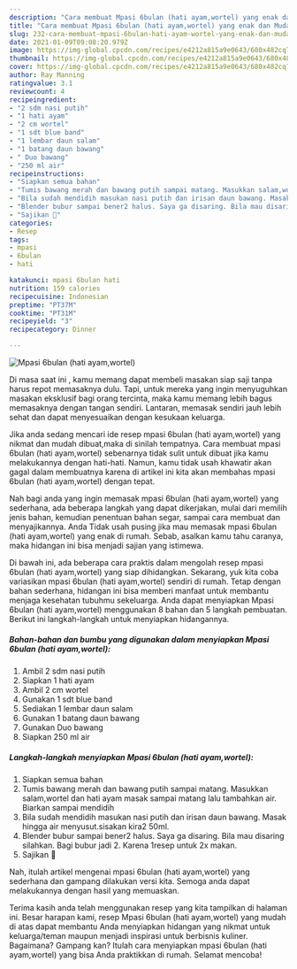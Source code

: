 ```yaml
---
description: "Cara membuat Mpasi 6bulan (hati ayam,wortel) yang enak dan Mudah Dibuat"
title: "Cara membuat Mpasi 6bulan (hati ayam,wortel) yang enak dan Mudah Dibuat"
slug: 232-cara-membuat-mpasi-6bulan-hati-ayam-wortel-yang-enak-dan-mudah-dibuat
date: 2021-01-09T09:08:20.979Z
image: https://img-global.cpcdn.com/recipes/e4212a815a9e0643/680x482cq70/mpasi-6bulan-hati-ayamwortel-foto-resep-utama.jpg
thumbnail: https://img-global.cpcdn.com/recipes/e4212a815a9e0643/680x482cq70/mpasi-6bulan-hati-ayamwortel-foto-resep-utama.jpg
cover: https://img-global.cpcdn.com/recipes/e4212a815a9e0643/680x482cq70/mpasi-6bulan-hati-ayamwortel-foto-resep-utama.jpg
author: Ray Manning
ratingvalue: 3.1
reviewcount: 4
recipeingredient:
- "2 sdm nasi putih"
- "1 hati ayam"
- "2 cm wortel"
- "1 sdt blue band"
- "1 lembar daun salam"
- "1 batang daun bawang"
- " Duo bawang"
- "250 ml air"
recipeinstructions:
- "Siapkan semua bahan"
- "Tumis bawang merah dan bawang putih sampai matang. Masukkan salam,wortel dan hati ayam masak sampai matang lalu tambahkan air. Biarkan sampai mendidih"
- "Bila sudah mendidih masukan nasi putih dan irisan daun bawang. Masak hingga air menyusut.sisakan kira2 50ml."
- "Blender bubur sampai bener2 halus. Saya ga disaring. Bila mau disaring silahkan. Bagi bubur jadi 2. Karena 1resep untuk 2x makan."
- "Sajikan 🤗"
categories:
- Resep
tags:
- mpasi
- 6bulan
- hati

katakunci: mpasi 6bulan hati 
nutrition: 159 calories
recipecuisine: Indonesian
preptime: "PT37M"
cooktime: "PT31M"
recipeyield: "3"
recipecategory: Dinner

---
```



![Mpasi 6bulan (hati ayam,wortel)](https://img-global.cpcdn.com/recipes/e4212a815a9e0643/680x482cq70/mpasi-6bulan-hati-ayamwortel-foto-resep-utama.jpg)

Di masa  saat ini , kamu memang dapat membeli masakan siap saji tanpa harus repot memasaknya dulu. Tapi, untuk mereka yang ingin menyuguhkan masakan eksklusif bagi orang tercinta, maka kamu memang lebih bagus memasaknya dengan tangan sendiri. Lantaran, memasak sendiri jauh lebih sehat dan dapat menyesuaikan dengan kesukaan keluarga.

Jika anda sedang mencari ide resep mpasi 6bulan (hati ayam,wortel) yang nikmat dan mudah dibuat,maka di sinilah tempatnya. Cara membuat mpasi 6bulan (hati ayam,wortel)  sebenarnya tidak sulit untuk dibuat jika kamu melakukannya dengan hati-hati. Namun, kamu tidak usah khawatir akan gagal dalam membuatnya 
karena di artikel ini kita akan membahas mpasi 6bulan (hati ayam,wortel) dengan tepat.  



Nah bagi anda yang ingin memasak mpasi 6bulan (hati ayam,wortel) yang sederhana, ada beberapa langkah yang dapat dikerjakan, mulai dari memilih jenis bahan, kemudian penentuan bahan segar, sampai cara membuat dan menyajikannya. Anda Tidak usah pusing jika mau memasak mpasi 6bulan (hati ayam,wortel) yang enak di rumah. Sebab, asalkan kamu  tahu caranya, maka hidangan ini bisa menjadi sajian yang istimewa.

Di bawah ini, ada beberapa cara praktis  dalam mengolah resep mpasi 6bulan (hati ayam,wortel) yang siap dihidangkan. Sekarang, yuk kita coba variasikan mpasi 6bulan (hati ayam,wortel) sendiri di rumah. Tetap dengan bahan sederhana, hidangan ini bisa memberi manfaat untuk membantu menjaga kesehatan tubuhmu sekeluarga. Anda dapat menyiapkan Mpasi 6bulan (hati ayam,wortel) menggunakan 8 bahan dan 5 langkah pembuatan. Berikut ini langkah-langkah untuk menyiapkan hidangannya.

<!--inarticleads1-->

##### Bahan-bahan dan bumbu yang digunakan dalam menyiapkan Mpasi 6bulan (hati ayam,wortel):

1. Ambil 2 sdm nasi putih
1. Siapkan 1 hati ayam
1. Ambil 2 cm wortel
1. Gunakan 1 sdt blue band
1. Sediakan 1 lembar daun salam
1. Gunakan 1 batang daun bawang
1. Gunakan  Duo bawang
1. Siapkan 250 ml air




<!--inarticleads2-->

##### Langkah-langkah menyiapkan Mpasi 6bulan (hati ayam,wortel):

1. Siapkan semua bahan
1. Tumis bawang merah dan bawang putih sampai matang. Masukkan salam,wortel dan hati ayam masak sampai matang lalu tambahkan air. Biarkan sampai mendidih
1. Bila sudah mendidih masukan nasi putih dan irisan daun bawang. Masak hingga air menyusut.sisakan kira2 50ml.
1. Blender bubur sampai bener2 halus. Saya ga disaring. Bila mau disaring silahkan. Bagi bubur jadi 2. Karena 1resep untuk 2x makan.
1. Sajikan 🤗




Nah, itulah artikel mengenai  mpasi 6bulan (hati ayam,wortel)  yang sederhana dan gampang dilakukan versi kita. Semoga anda dapat melakukannya dengan hasil yang memuaskan. 

Terima kasih anda telah menggunakan resep yang kita tampilkan di halaman ini. Besar harapan kami, resep  Mpasi 6bulan (hati ayam,wortel) yang mudah di atas dapat membantu Anda menyiapkan hidangan yang nikmat untuk keluarga/teman maupun menjadi inspirasi untuk berbisnis kuliner. Bagaimana? Gampang kan? Itulah cara menyiapkan mpasi 6bulan (hati ayam,wortel) yang bisa Anda praktikkan di rumah. Selamat mencoba!

